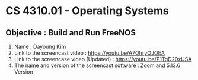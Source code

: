 # CS 4310.01 - Operating Systems
## Objective : Build and Run FreeNOS

1. Name : Dayoung Kim 
2. Link to the screencast video : https://youtu.be/A7OhryOJQEA
3. Link to the screencase video (Updated) : https://youtu.be/P1TqD20zUSA
4. The name and version of the screencast software : Zoom and 5.13.6 Version
